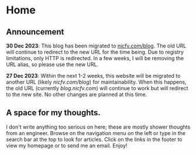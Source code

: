 # Home

## Announcement

**30 Dec 2023**: This blog has been migrated to [nicfv.com/blog](https://nicfv.com/blog/). The old URL will continue to redirect to the new URL for the time being. Due to registry limitations, only HTTP is redirected. In a few weeks, I will be removing the URL alias, so please use the new URL.

**27 Dec 2023**: Within the next 1-2 weeks, this website will be migrated to another URL (likely *nicfv.com/blog*) for maintainability. When this happens, the old URL (currently *blog.nicfv.com*) will continue to work but will redirect to the new site. No other changes are planned at this time.

## A space for my thoughts.

I don't write anything too serious on here; these are mostly shower thoughts from an engineer. Browse on the navigation menu on the left or type in the search bar at the top to look for articles. Click on the links in the footer to view my homepage or to send me an email. Enjoy!
